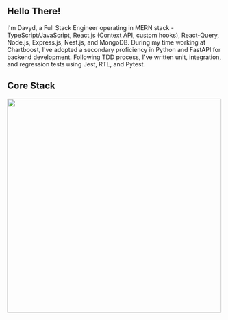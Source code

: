 ## Hello There!
I'm Davyd, a Full Stack Engineer operating in MERN stack - TypeScript/JavaScript, React.js (Context API, custom hooks), React-Query, Node.js, Express.js, Nest.js, and MongoDB. During my time working at Chartboost, I've adopted a secondary proficiency in Python and FastAPI for backend development. Following TDD process, I've written unit, integration, and regression tests using Jest, RTL, and Pytest. 

## Core Stack

<img src="https://github.com/Diza41a/Diza41a/assets/69057079/bbc4152e-69c4-4249-a8e7-32dabf4e8c28" width="500px" draggable="false" />
